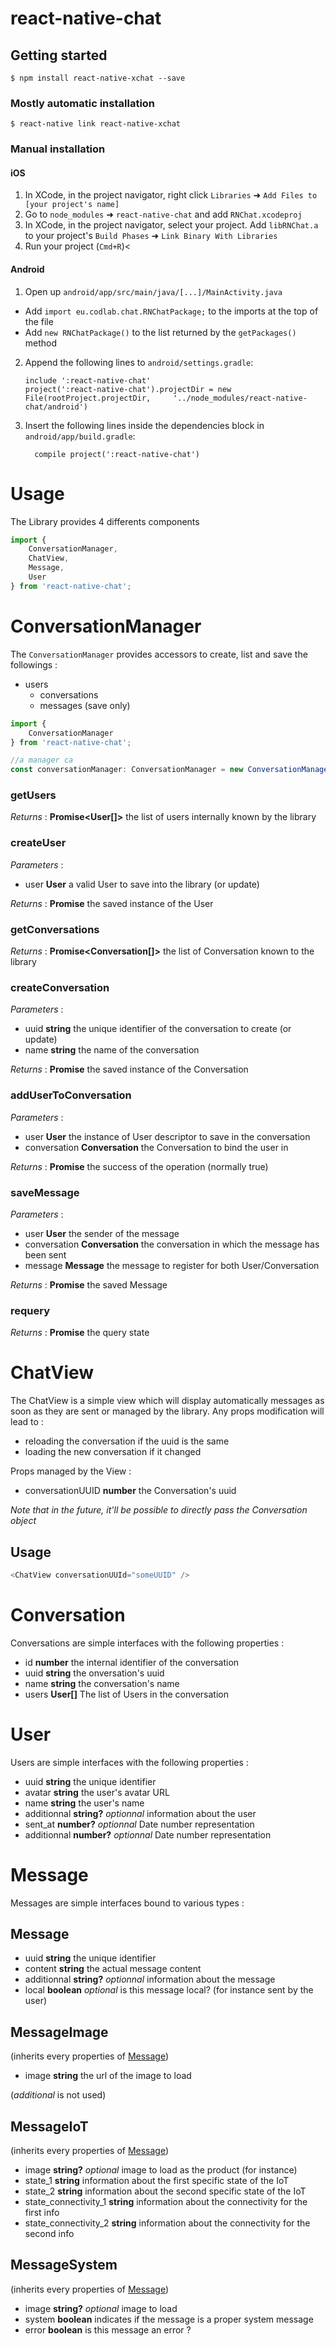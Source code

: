 
# react-native-chat

## Getting started

`$ npm install react-native-xchat --save`

### Mostly automatic installation

`$ react-native link react-native-xchat`

### Manual installation


#### iOS

1. In XCode, in the project navigator, right click `Libraries` ➜ `Add Files to [your project's name]`
2. Go to `node_modules` ➜ `react-native-chat` and add `RNChat.xcodeproj`
3. In XCode, in the project navigator, select your project. Add `libRNChat.a` to your project's `Build Phases` ➜ `Link Binary With Libraries`
4. Run your project (`Cmd+R`)<

#### Android

1. Open up `android/app/src/main/java/[...]/MainActivity.java`
  - Add `import eu.codlab.chat.RNChatPackage;` to the imports at the top of the file
  - Add `new RNChatPackage()` to the list returned by the `getPackages()` method
2. Append the following lines to `android/settings.gradle`:
  	```
  	include ':react-native-chat'
  	project(':react-native-chat').projectDir = new File(rootProject.projectDir, 	'../node_modules/react-native-chat/android')
  	```
3. Insert the following lines inside the dependencies block in `android/app/build.gradle`:
  	```
      compile project(':react-native-chat')
  	```


# Usage

The Library provides 4 differents components

```javascript
import {
	ConversationManager,
	ChatView,
	Message,
	User
} from 'react-native-chat';
``` 

# ConversationManager

The `ConversationManager` provides accessors to create, list and save the followings :

  - users
	- conversations
	- messages (save only)


```javascript
import {
	ConversationManager
} from 'react-native-chat';

//a manager ca
const conversationManager: ConversationManager = new ConversationManager();
```

### getUsers

_Returns_ :
__Promise<User[]>__ the list of users internally known by the library


### createUser

_Parameters_ :
- user **User** a valid User to save into the library (or update)

_Returns_ :
__Promise<User>__ the saved instance of the User


### getConversations

_Returns_ :
__Promise<Conversation[]>__ the list of Conversation known to the library


### createConversation

_Parameters_ :
- uuid **string** the unique identifier of the conversation to create (or update)
- name **string** the name of the conversation

_Returns_ :
__Promise<Conversation>__ the saved instance of the Conversation


### addUserToConversation

_Parameters_ :
- user **User** the instance of User descriptor to save in the conversation
- conversation **Conversation** the Conversation to bind the user in

_Returns_ :
__Promise<boolean>__ the success of the operation (normally true)


### saveMessage

_Parameters_ :
- user **User** the sender of the message
- conversation **Conversation** the conversation in which the message has been sent
- message **Message** the message to register for both User/Conversation

_Returns_ :
__Promise<Message>__ the saved Message


### requery

_Returns_ :
__Promise<Message>__ the query state

# ChatView

The ChatView is a simple view which will display automatically messages as soon as they are sent or managed by the library. Any props modification will lead to :
- reloading the conversation if the uuid is the same
- loading the new conversation if it changed

Props managed by the View :

- conversationUUID **number** the Conversation's uuid

_Note that in the future, it'll be possible to directly pass the Conversation object_

## Usage

```javascript
<ChatView conversationUUId="someUUID" />
```

# Conversation

Conversations are simple interfaces with the following properties :

- id **number** the internal identifier of the conversation
- uuid **string** the onversation's uuid
- name **string** the conversation's name
- users **User[]** The list of Users in the conversation


# User

Users are simple interfaces with the following properties :

- uuid **string** the unique identifier
- avatar **string** the user's avatar URL
- name **string** the user's name
- additionnal **string?** _optionnal_ information about the user
- sent_at **number?** _optionnal_ Date number representation
- additionnal **number?** _optionnal_ Date number representation


# Message

Messages are simple interfaces bound to various types :

## Message
- uuid **string** the unique identifier
- content **string** the actual message content
- additionnal **string?** _optionnal_ information about the message
- local **boolean** _optional_ is this message local? (for instance sent by the user)

## MessageImage

(inherits every properties of [Message](#message))
- image **string** the url of the image to load

(_additional_ is not used)

## MessageIoT

(inherits every properties of [Message](#message))
- image **string?** _optional_ image to load as the product (for instance)
- state_1 **string** information about the first specific state of the IoT
- state_2 **string** information about the second specific state of the IoT
- state_connectivity_1 **string** information about the connectivity for the first info
- state_connectivity_2 **string** information about the connectivity for the second info

## MessageSystem

(inherits every properties of [Message](#message))
- image **string?** _optional_ image to load
- system **boolean** indicates if the message is a proper system message
- error **boolean** is this message an error ?
